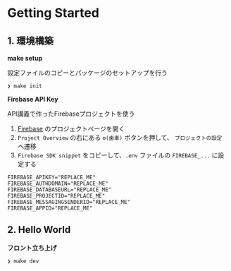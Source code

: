 # Getting Started

## 1. 環境構築

**make setup**

設定ファイルのコピーとパッケージのセットアップを行う

```console
❯ make init
```

**Firebase API Key**

API講義で作ったFirebaseプロジェクトを使う

1. [Firebase](https://firebase.google.com/) のプロジェクトページを開く
1. `Project Overview` の右にある `⚙(歯車)` ボタンを押して、 `プロジェクトの設定` へ遷移
1. `Firebase SDK snippet` をコピーして、`.env` ファイルの `FIREBASE_...` に設定する

```
FIREBASE_APIKEY="REPLACE_ME"
FIREBASE_AUTHDOMAIN="REPLACE_ME"
FIREBASE_DATABASEURL="REPLACE_ME"
FIREBASE_PROJECTID="REPLACE_ME"
FIREBASE_MESSAGINGSENDERID="REPLACE_ME"
FIREBASE_APPID="REPLACE_ME"
```

## 2. Hello World

**フロント立ち上げ**

```console
❯ make dev
```
